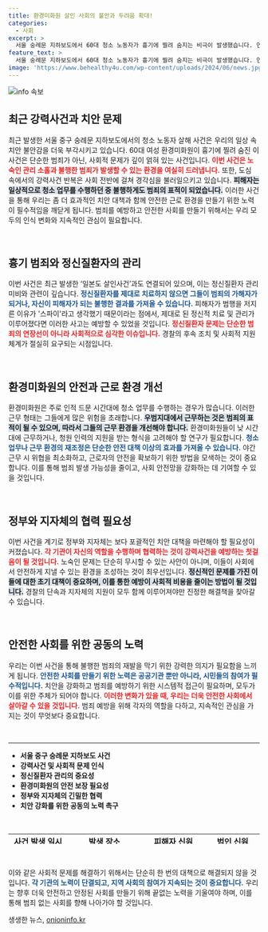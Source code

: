 ```yaml
---
title: 환경미화원 살인 사회의 불안과 두려움 확대!
categories:
  - 사회
excerpt: >
  서울 숭례문 지하보도에서 60대 청소 노동자가 흉기에 찔려 숨지는 비극이 발생했습니다. 연이어 발생하는 강력 범죄로 불안이 커지는 가운데, 정신질환자 관리 소홀과 노숙인 문제 해결을 위한 긴급한 대책이 시급합니다.
feature_text: >
  서울 숭례문 지하보도에서 60대 청소 노동자가 흉기에 찔려 숨지는 비극이 발생했습니다. 연이어 발생하는 강력 범죄로 불안이 커지는 가운데, 정신질환자 관리 소홀과 노숙인 문제 해결을 위한 긴급한 대책이 시급합니다.
image: 'https://www.behealthy4u.com/wp-content/uploads/2024/06/news.jpg'
---
```


<p><img src="https://www.behealthy4u.com/wp-content/uploads/2024/06/news.jpg" alt="info 속보" /></p>

<h2 data-ke-size="size26">최근 강력사건과 치안 문제</h2>

<p data-ke-size="size16">최근 발생한 서울 중구 숭례문 지하보도에서의 청소 노동자 살해 사건은 우리의 일상 속 치안 불안감을 더욱 부각시키고 있습니다. 60대 여성 환경미화원이 흉기에 찔려 숨진 이 사건은 단순한 범죄가 아닌, 사회적 문제가 깊이 얽혀 있는 사건입니다. <b><span style="color: #ee2323;">이번 사건은 노숙인 관리 소홀과 불행한 범죄가 발생할 수 있는 환경을 여실히 드러냅니다.</span></b> 또한, 도심 속에서의 강력사건 반복은 사회 전반에 걸쳐 경각심을 불러일으키고 있습니다. <b><span style="background-color: #21538527;">피해자는 일상적으로 청소 업무를 수행하던 중 불행하게도 범죄의 표적이 되었습니다.</span></b> 이러한 사건을 통해 우리는 좀 더 효과적인 치안 대책과 함께 안전한 근로 환경을 만들기 위한 노력이 필수적임을 깨닫게 됩니다. 범죄를 예방하고 안전한 사회를 만들기 위해서는 우리 모두의 인식 변화와 지속적인 관심이 필요합니다.</p>

<p data-ke-size="size16">&nbsp;</p>

<h2 data-ke-size="size26">흉기 범죄와 정신질환자의 관리</h2>

<p data-ke-size="size16">이번 사건은 최근 발생한 ‘일본도 살인사건’과도 연결되어 있으며, 이는 정신질환자 관리 미비와 관련이 깊습니다. <b><span style="color: #1a5490;">정신질환자를 제대로 치료하지 않으면 그들이 범죄의 가해자가 되거나, 자신이 피해자가 되는 불행한 결과를 가져올 수 있습니다.</span></b> 피해자가 범행을 저지른 이유가 '스파이'라고 생각했기 때문이라는 점에서, 제대로 된 정신적 치료 및 관리가 이루어졌다면 이러한 사고는 예방할 수 있었을 것입니다. <b><span style="color: #ee2323;">정신질환자 문제는 단순한 범죄의 연장선이 아니라 사회적으로 심각한 이슈입니다.</span></b> 경찰의 후속 조치 및 사회적 지원 체계가 절실히 요구되는 시점입니다.</p>

<p data-ke-size="size16">&nbsp;</p>

<h2 data-ke-size="size26">환경미화원의 안전과 근로 환경 개선</h2>

<p data-ke-size="size16">환경미화원은 주로 인적 드문 시간대에 청소 업무를 수행하는 경우가 많습니다. 이러한 근무 형태는 그들에게 많은 위험을 초래합니다. <b><span style="background-color: #21538527;">우범지대에서 근무하는 것은 범죄의 표적이 될 수 있으며, 따라서 그들의 근무 환경을 개선해야 합니다.</span></b> 환경미화원들이 낮 시간대에 근무하거나, 청원 인력의 지원을 받는 형식을 고려해야 할 연구가 필요합니다. <b><span style="color: #1a5490;">청소 업무나 근무 환경의 재조정은 단순한 안전 대책 이상의 효과를 가져올 수 있습니다.</span></b> 야간 근무 시 위협을 최소화하고, 근로자의 안전을 확보하기 위한 방법을 모색하는 것이 중요합니다. 이를 통해 범죄 발생 가능성을 줄이고, 사회 안전망을 강화하는 데 기여할 수 있을 것입니다.</p>

<p data-ke-size="size16">&nbsp;</p>

<h2 data-ke-size="size26">정부와 지자체의 협력 필요성</h2>

<p data-ke-size="size16">이번 사건을 계기로 정부와 지자체는 보다 포괄적인 치안 대책을 마련해야 할 필요성이 커졌습니다. <b><span style="color: #ee2323;">각 기관이 자신의 역할을 수행하며 협력하는 것이 강력사건을 예방하는 첫걸음이 될 것입니다.</span></b> 노숙인 문제는 단순히 무시할 수 있는 사안이 아니며, 이들이 사회에서 안전하게 지낼 수 있는 환경을 조성하는 것이 최우선입니다. <b><span style="background-color: #21538527;">정신적인 문제를 가진 이들에 대한 초기 대책이 중요하며, 이를 통한 예방이 사회적 비용을 줄이는 방법이 될 것입니다.</span></b> 경찰의 단속과 지자체의 지원이 모두 함께 이루어져야만 진정한 해결책을 찾아갈 수 있습니다.</p>

<p data-ke-size="size16">&nbsp;</p>

<h2 data-ke-size="size26">안전한 사회를 위한 공동의 노력</h2>

<p data-ke-size="size16">우리는 이번 사건을 통해 불행한 범죄의 재발을 막기 위한 강력한 의지가 필요함을 느끼게 됩니다. <b><span style="color: #1a5490;">안전한 사회를 만들기 위한 노력은 공공기관 뿐만 아니라, 시민들의 참여가 필수적입니다.</span></b> 치안을 강화하고 범죄를 예방하기 위한 시스템적 접근이 필요하며, 모두가 이를 위한 주체가 되어야 합니다. <b><span style="color: #ee2323;">이러한 변화가 있을 때, 우리는 더욱 안전한 사회에서 살아갈 수 있을 것입니다.</span></b> 범죄 예방을 위해 각자의 역할을 다하고, 지속적인 관심을 가지는 것이 무엇보다 중요합니다.</p>

<p data-ke-size="size16">&nbsp;</p>

<hr>

<ul>
  <li><b>서울 중구 숭례문 지하보도 사건</b></li>
  <li><b>강력사건 및 사회적 문제 인식</b></li>
  <li><b>정신질환자 관리의 중요성</b></li>
  <li><b>환경미화원의 안전 보장 필요성</b></li>
  <li><b>정부와 지자체의 긴밀한 협력</b></li>
  <li><b>치안 강화를 위한 공동의 노력 촉구</b></li>
</ul>

<p data-ke-size="size16">&nbsp;</p>

<table style="width: 100%; height: 20px;">
  <tr>
    <td style="text-align: center; height: 17px;"><b>사건 발생 일시</b></td>
    <td style="text-align: center; height: 17px;"><b>발생 장소</b></td>
    <td style="text-align: center; height: 17px;"><b>피해자 신원</b></td>
    <td style="text-align: center; height: 17px;"><b>범인 신원</b></td>
  </tr>
  <tr>
    <td style="text-align: center; height: 17px;">2023년 10월 2일</td>
    <td style="text-align: center; height: 17px;">서울 중구 숭례문 지하보도</td>
    <td style="text-align: center; height: 17px;">60대 여성 환경미화원</td>
    <td style="text-align: center; height: 17px;">70대 남性 노숙자</td>
  </tr>
</table>

<p data-ke-size="size16">&nbsp;</p>

<p data-ke-size="size16">이와 같은 사회적 문제를 해결하기 위해서는 단순히 한 번의 대책으로 해결되지 않을 것입니다. <b><span style="color: #1a5490;">각 기관의 노력이 단결되고, 지역 사회의 참여가 지속되는 것이 중요합니다.</span></b> 우리는 향후 더욱 안전하고 안정된 사회를 만들기 위해 끝없는 노력을 기울여야 하며, 이를 통해 범죄 없는 사회를 향해 나아가야 할 것입니다.</p>
생생한 뉴스, <a href="https://onioninfo.kr" rel="dofollow">onioninfo.kr</a>


